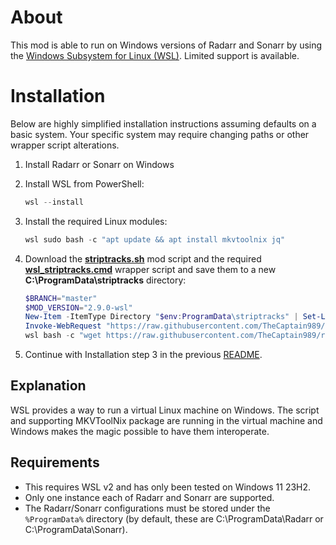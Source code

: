 # About
This mod is able to run on Windows versions of Radarr and Sonarr by using the [Windows Subsystem for Linux (WSL)](https://learn.microsoft.com/en-us/windows/wsl/).
Limited support is available.

# Installation
Below are highly simplified installation instructions assuming defaults on a basic system.  Your specific system may require changing paths or other wrapper script alterations.

1. Install Radarr or Sonarr on Windows
2. Install WSL from PowerShell:

    ```powershell
    wsl --install
    ```

3. Install the required Linux modules:

    ```powershell
    wsl sudo bash -c "apt update && apt install mkvtoolnix jq"
    ```

4. Download the **[striptracks.sh](../root/usr/local/bin/striptracks.sh)** mod script and the required **[wsl_striptracks.cmd](./wsl_striptracks.cmd)**
wrapper script and save them to a new **C:\ProgramData\striptracks** directory:

    ```powershell
    $BRANCH="master"
    $MOD_VERSION="2.9.0-wsl"
    New-Item -ItemType Directory "$env:ProgramData\striptracks" | Set-Location
    Invoke-WebRequest "https://raw.githubusercontent.com/TheCaptain989/radarr-striptracks/refs/heads/$BRANCH/wsl/wsl_striptracks.cmd" -OutFile wsl_striptracks.cmd
    wsl bash -c "wget https://raw.githubusercontent.com/TheCaptain989/radarr-striptracks/refs/heads/$BRANCH/root/usr/local/bin/striptracks.sh && chmod +x striptracks.sh && sed -i -e 's/{{VERSION}}/$MOD_VERSION/' striptracks.sh"
    ```

5. Continue with Installation step 3 in the previous [README](../README.md#installation).

## Explanation
WSL provides a way to run a virtual Linux machine on Windows.  The script and supporting MKVToolNix package are running in the virtual machine
and Windows makes the magic possible to have them interoperate.

## Requirements
- This requires WSL v2 and has only been tested on Windows 11 23H2.
- Only one instance each of Radarr and Sonarr are supported.
- The Radarr/Sonarr configurations must be stored under the `%ProgramData%` directory (by default, these are C:\ProgramData\Radarr or C:\ProgramData\Sonarr).
